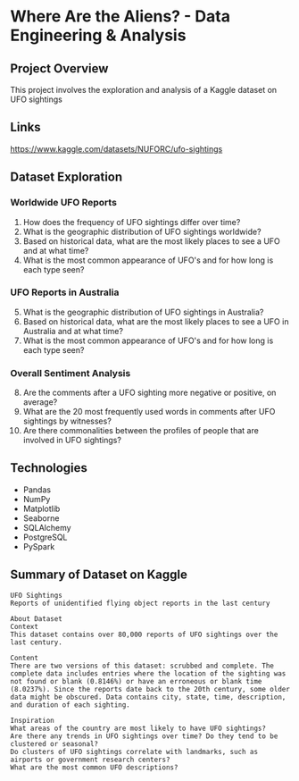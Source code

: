 # Where Are the Aliens? - Data Engineering & Analysis

## Project Overview

This project involves the exploration and analysis of a Kaggle dataset on UFO sightings

## Links

https://www.kaggle.com/datasets/NUFORC/ufo-sightings

## Dataset Exploration

### Worldwide UFO Reports

1) How does the frequency of UFO sightings differ over time?
2) What is the geographic distribution of UFO sightings worldwide?
3) Based on historical data, what are the most likely places to see a UFO and at what time?
4) What is the most common appearance of UFO's and for how long is each type seen?

### UFO Reports in Australia

5) What is the geographic distribution of UFO sightings in Australia?
6) Based on historical data, what are the most likely places to see a UFO in Australia and at what time?
7) What is the most common appearance of UFO's and for how long is each type seen?

### Overall Sentiment Analysis

8) Are the comments after a UFO sighting more negative or positive, on average?
9) What are the 20 most frequently used words in comments after UFO sightings by witnesses?
10) Are there commonalities between the profiles of people that are involved in UFO sightings?

## Technologies

- Pandas
- NumPy
- Matplotlib
- Seaborne
- SQLAlchemy
- PostgreSQL
- PySpark

## Summary of Dataset on Kaggle

```text
UFO Sightings
Reports of unidentified flying object reports in the last century

About Dataset
Context
This dataset contains over 80,000 reports of UFO sightings over the last century.

Content
There are two versions of this dataset: scrubbed and complete. The complete data includes entries where the location of the sighting was not found or blank (0.8146%) or have an erroneous or blank time (8.0237%). Since the reports date back to the 20th century, some older data might be obscured. Data contains city, state, time, description, and duration of each sighting.

Inspiration
What areas of the country are most likely to have UFO sightings?
Are there any trends in UFO sightings over time? Do they tend to be clustered or seasonal?
Do clusters of UFO sightings correlate with landmarks, such as airports or government research centers?
What are the most common UFO descriptions?
```
